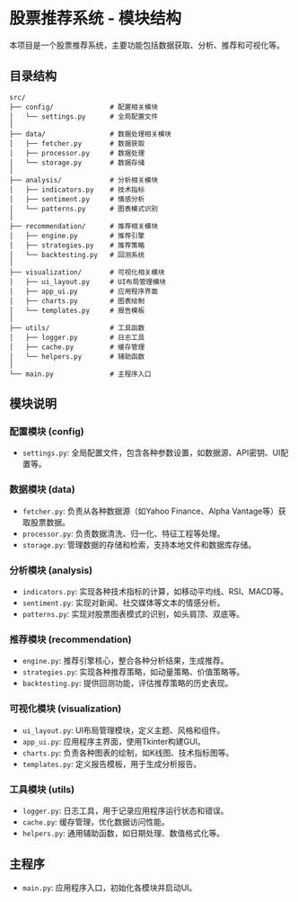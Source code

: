 # 股票推荐系统 - 模块结构

本项目是一个股票推荐系统，主要功能包括数据获取、分析、推荐和可视化等。

## 目录结构

```
src/
├── config/              # 配置相关模块
│   └── settings.py      # 全局配置文件
│
├── data/                # 数据处理相关模块
│   ├── fetcher.py       # 数据获取
│   ├── processor.py     # 数据处理
│   └── storage.py       # 数据存储
│
├── analysis/            # 分析相关模块
│   ├── indicators.py    # 技术指标
│   ├── sentiment.py     # 情感分析
│   └── patterns.py      # 图表模式识别
│
├── recommendation/      # 推荐相关模块
│   ├── engine.py        # 推荐引擎
│   ├── strategies.py    # 推荐策略
│   └── backtesting.py   # 回测系统
│
├── visualization/       # 可视化相关模块
│   ├── ui_layout.py     # UI布局管理模块
│   ├── app_ui.py        # 应用程序界面
│   ├── charts.py        # 图表绘制
│   └── templates.py     # 报告模板
│
├── utils/               # 工具函数
│   ├── logger.py        # 日志工具
│   ├── cache.py         # 缓存管理
│   └── helpers.py       # 辅助函数
│
└── main.py              # 主程序入口
```

## 模块说明

### 配置模块 (config)

- `settings.py`: 全局配置文件，包含各种参数设置，如数据源、API密钥、UI配置等。

### 数据模块 (data)

- `fetcher.py`: 负责从各种数据源（如Yahoo Finance、Alpha Vantage等）获取股票数据。
- `processor.py`: 负责数据清洗、归一化、特征工程等处理。
- `storage.py`: 管理数据的存储和检索，支持本地文件和数据库存储。

### 分析模块 (analysis)

- `indicators.py`: 实现各种技术指标的计算，如移动平均线、RSI、MACD等。
- `sentiment.py`: 实现对新闻、社交媒体等文本的情感分析。
- `patterns.py`: 实现对股票图表模式的识别，如头肩顶、双底等。

### 推荐模块 (recommendation)

- `engine.py`: 推荐引擎核心，整合各种分析结果，生成推荐。
- `strategies.py`: 实现各种推荐策略，如动量策略、价值策略等。
- `backtesting.py`: 提供回测功能，评估推荐策略的历史表现。

### 可视化模块 (visualization)

- `ui_layout.py`: UI布局管理模块，定义主题、风格和组件。
- `app_ui.py`: 应用程序主界面，使用Tkinter构建GUI。
- `charts.py`: 负责各种图表的绘制，如K线图、技术指标图等。
- `templates.py`: 定义报告模板，用于生成分析报告。

### 工具模块 (utils)

- `logger.py`: 日志工具，用于记录应用程序运行状态和错误。
- `cache.py`: 缓存管理，优化数据访问性能。
- `helpers.py`: 通用辅助函数，如日期处理、数值格式化等。

## 主程序

- `main.py`: 应用程序入口，初始化各模块并启动UI。 